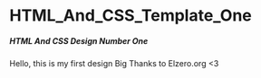 # HTML_And_CSS_Template_One
##### HTML And CSS Design Number One
Hello, this is my first design
Big Thanks to Elzero.org <3
